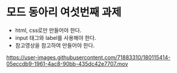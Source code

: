 # 모드 동아리 여섯번째 과제
- html, css로만 만들어야 한다.
- input 태그와 label를 사용해야 한다.
- 참고영상을 참고하여 만들어야 한다.

https://user-images.githubusercontent.com/71883310/180115414-05eccdb9-1961-4ac8-90bb-435dc42e7707.mov